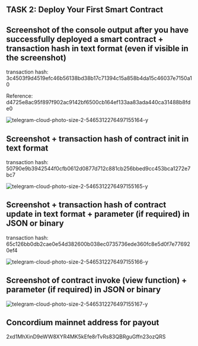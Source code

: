 ## TASK 2: Deploy Your First Smart Contract

## Screenshot of the console output after you have successfully deployed a smart contract + transaction hash in text format (even if visible in the screenshot)

transaction hash: 3c4503f9d4519efc46b56138bd38b17c71394c15a858b4da15c46037e7150a10

Reference: d4725e8ac95f897f902ac9142bf6500cb164ef133aa83ada440ca31488b8fde0

![telegram-cloud-photo-size-2-5465312276497155164-y](https://user-images.githubusercontent.com/125538526/221375953-cd0114a0-c935-4ead-8022-a6a66fe5e92f.jpg)


## Screenshot + transaction hash of contract init in text format

transaction hash: 50790e9b3942544f0cfb0612d0877d712c881cb256bbed9cc453bca1272e7bc7

![telegram-cloud-photo-size-2-5465312276497155165-y](https://user-images.githubusercontent.com/125538526/221375949-68110ce2-704a-49a3-a37a-85ff237ce741.jpg)


## Screenshot + transaction hash of contract update in text format + parameter (if required) in JSON or binary

transaction hash: 65c126bb0db2cae0e54d382600b038ec0735736ede360fc8e5d0f7e776920ef4

![telegram-cloud-photo-size-2-5465312276497155166-y](https://user-images.githubusercontent.com/125538526/221375934-c64980e5-b116-4ee0-9616-b8f662be9cf6.jpg)


## Screenshot of contract invoke (view function) + parameter (if required) in JSON or binary

![telegram-cloud-photo-size-2-5465312276497155167-y](https://user-images.githubusercontent.com/125538526/221375928-c316c275-ad23-4481-9e72-81e816762dec.jpg)


## Concordium mainnet address for payout

2xd1MhXinD9eWW8XYR4MK5kEfe8rTvRs83QBRguGffn23ozQRS
